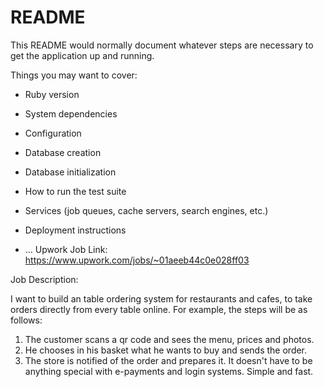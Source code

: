 # README

This README would normally document whatever steps are necessary to get the
application up and running.

Things you may want to cover:

* Ruby version

* System dependencies

* Configuration

* Database creation

* Database initialization

* How to run the test suite

* Services (job queues, cache servers, search engines, etc.)

* Deployment instructions

* ...
Upwork Job Link: https://www.upwork.com/jobs/~01aeeb44c0e028ff03

Job Description:

I want to build an table ordering system for restaurants and cafes, to take orders directly from every table online. For example, the steps will be as follows:
1. The customer scans a qr code and sees the menu, prices and photos.
2. He chooses in his basket what he wants to buy and sends the order.
3. The store is notified of the order and prepares it.
It doesn't have to be anything special with e-payments and login systems. Simple and fast.
